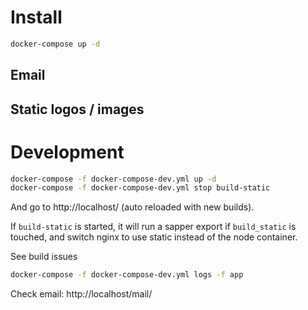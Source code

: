 # Install

```bash
docker-compose up -d
```

## Email

## Static logos / images


# Development

```bash
docker-compose -f docker-compose-dev.yml up -d
docker-compose -f docker-compose-dev.yml stop build-static
```
And go to http://localhost/ (auto reloaded with new builds).

If `build-static` is started, it will run a sapper export if `build_static` is touched, and switch nginx to use static instead of the node container.

See build issues
```bash
docker-compose -f docker-compose-dev.yml logs -f app
```

Check email: http://localhost/mail/